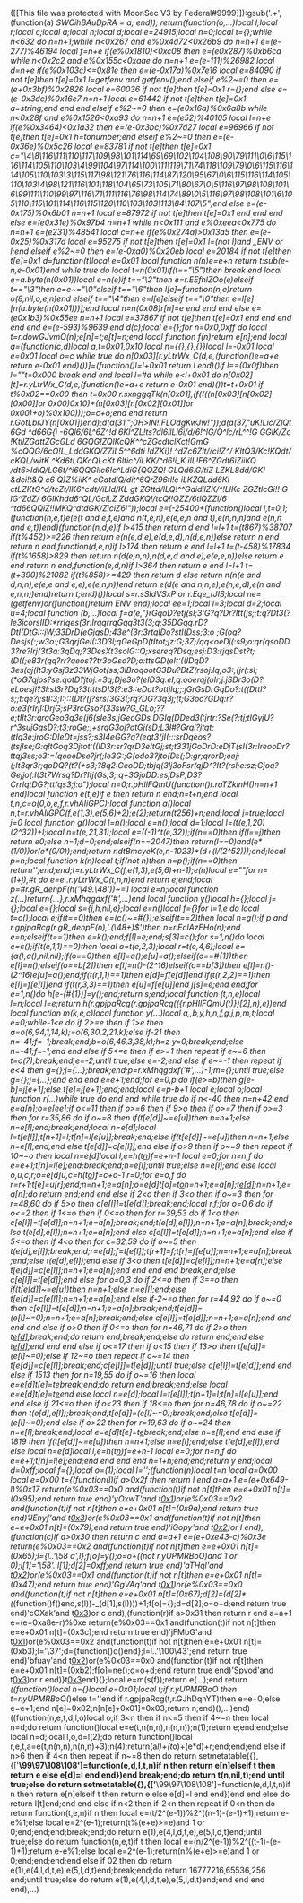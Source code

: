 ([[This file was protected with MoonSec V3 by Federal#9999]]):gsub('.+', (function(a) _SWCihBAuDpRA = a; end)); return(function(o,...)local l;local r;local c;local a;local h;local d;local e=24915;local n=0;local t={};while n<632 do n=n+1;while n<0x267 and e%0x4d72<0x26b9 do n=n+1 e=(e-277)%46194 local f=n+e if(e%0x1810)<0xc08 then e=(e*0x287)%0xb6ca while n<0x2c2 and e%0x155c<0xaae do n=n+1 e=(e-111)%26982 local d=n+e if(e%0x103c)<=0x81e then e=(e-0x17a)%0x7e16 local e=84090 if not t[e]then t[e]=0x1 l=getfenv and getfenv();end elseif e%2~=0 then e=(e+0x3bf)%0x2826 local e=60036 if not t[e]then t[e]=0x1 r={};end else e=(e-0x3dc)%0x16e7 n=n+1 local e=61442 if not t[e]then t[e]=0x1 a=string;end end end elseif e%2~=0 then e=(e*0x16a)%0x6a8b while n<0x28f and e%0x1526<0xa93 do n=n+1 e=(e*52)%40105 local l=n+e if(e%0x3464)<0x1a32 then e=(e-0x3bc)%0x7d27 local e=96966 if not t[e]then t[e]=0x1 h=tonumber;end elseif e%2~=0 then e=(e-0x36e)%0x5c26 local e=83781 if not t[e]then t[e]=0x1 c="\4\8\116\111\110\117\109\98\101\114\69\69\102\104\108\90\79\111\0\6\115\116\114\105\110\103\4\99\104\97\114\100\111\119\71\74\118\109\79\0\6\115\116\114\105\110\103\3\115\117\98\121\76\116\114\87\120\95\67\0\6\115\116\114\105\110\103\4\98\121\116\101\118\104\65\73\105\71\80\67\0\5\116\97\98\108\101\6\99\111\110\99\97\116\71\111\116\76\98\114\74\89\0\5\116\97\98\108\101\6\105\110\115\101\114\116\115\120\110\103\103\113\84\107\5";end else e=(e-0x175)%0x6b01 n=n+1 local e=87972 if not t[e]then t[e]=0x1 end end end else e=(e*0x31e)%0x97b4 n=n+1 while n<0x111 and e%0xeea<0x775 do n=n+1 e=(e*231)%48541 local c=n+e if(e%0x274a)>0x13a5 then e=(e-0x25)%0x317d local e=95275 if not t[e]then t[e]=0x1 l=(not l)and _ENV or l;end elseif e%2~=0 then e=(e-0xa0)%0x20eb local e=20184 if not t[e]then t[e]=0x1 d=function(t)local e=0x01 local function n(n)e=e+n return t:sub(e-n,e-0x01)end while true do local t=n(0x01)if(t=="\5")then break end local e=a.byte(n(0x01))local e=n(e)if t=="\2"then e=r.EEfhlZOo(e)elseif t=="\3"then e=e~="\0"elseif t=="\6"then l[e]=function(n,e)return o(8,nil,o,e,n)end elseif t=="\4"then e=l[e]elseif t=="\0"then e=l[e][n(a.byte(n(0x01)))];end local n=n(0x08)r[n]=e end end end else e=(e*0x1b3)%0x55ee n=n+1 local e=37867 if not t[e]then t[e]=0x1 end end end end end e=(e-593)%9639 end d(c);local e={};for n=0x0,0xff do local t=r.dowGJvmO(n);e[n]=t;e[t]=n;end local function f(n)return e[n];end local a=(function(c,d)local a,t=0x01,0x10 local n={{},{},{}}local l=-0x01 local e=0x01 local o=c while true do n[0x03][r.yLtrWx_C(d,e,(function()e=a+e return e-0x01 end)())]=(function()l=l+0x01 return l end)()if l==(0x0f)then l=""t=0x000 break end end local l=#d while e<l+0x01 do n[0x02][t]=r.yLtrWx_C(d,e,(function()e=a+e return e-0x01 end)())t=t+0x01 if t%0x02==0x00 then t=0x00 r.sxnggqTk(n[0x01],(f((((n[0x03][n[0x02][0x00]]or 0x00)*0x10)+(n[0x03][n[0x02][0x01]]or 0x00)+o)%0x100)));o=c+o;end end return r.GotLbrJY(n[0x01])end);d(a(31,";0H>lN!.FLOdgKwJw!"));d(a(37,"uK!Lic/ZlQt6Gd ^d66G{i -6Ql6/6L^6Z^!d 6Kl^ZL!ts?dl6llLl6i/d/6!^lG/Q^lc/rL^^!G GGlK/Zc !KtllZGdttZGcGLd 6GQG!ZQlKcQK^^cZGcdtclKct!GmG %cQQG/6cQ!L_LddGKQ/ZZiL5^^6dti !dZKi}! ^dZc6Zlt//ci!Z^/ KltQ3/Kc!KQdt/ cKQL/witK ^Kd6tLQKcQLcKt  6ltic^/iLKK/^d6!i_K ilL!F6^ZGdt6iZiiKQ /dt6>ldlQ/LG6t/^i6QQGl!c6!c^LdiG{QQZQ! GLQd6.G/tiZ LZKL8dd/GK! &dci!t&Q c6 Q)Z%iiK^ cGdtdlQ/dit^6QrZ96tl!c iLKZQLdd6Kl ctLZKtG^d/tcZt/lK6^cdt//iLld/KL gt ZGttd/lLQ!^^GdidilZK/^!LlKc ZGZtlcGi!!  G lG^ZdZ/ 6GlKhdd6^QL/GclLZ ZddGKQ!/tcQ!!QZZ/6tlQZZi/6 ^td66QQiZ!!MKQ^dtdGK/ZiciZ6l"));local e=(-25400+(function()local l,t=0,1;(function(n,e,t)e(e(t and e,t,e)and n(t,e,n),e(e,e,n and t),e(n,n,n)and e(n,n and e,t))end)(function(n,d,e)if l>415 then return d end l=l+1 t=(t*867)%38707 if(t%452)>=226 then return e(n(e,d,e),e(d,e,d),n(d,e,n))else return n end return n end,function(d,e,n)if l>174 then return e end l=l+1 t=(t-458)%17834 if(t%1658)>829 then return n(d(e,n,n),n(d,e,d and e),e(e,e,n))else return e end return n end,function(e,d,n)if l>364 then return e end l=l+1 t=(t+390)%21082 if(t%858)>=429 then return d else return n(n(e and d,n,n),e(e,e and e,e),e(e,n,n))end return e(d(e and n,n,e),e(n,e,d),e(n and e,n,n))end)return t;end)())local s=r.sSIdVSxP or r.Eqe_rJIS;local ne=(getfenv)or(function()return _ENV end);local ee=1;local l=3;local d=2;local u=4;local function _(b,...)local f=a(e,"}rGqoD?etj(sI;3:G?q?Dr?Itt(js;;t:q?Dt3(?Ie3jcorsIID:*rrIqes(3r:IrqqrrqGqq3t3(3;q;35DGqq.rD?DtI(DtGI::jW;33DrD(eGjqsD;43e^(3r:3rtqIDo?stI(Dss;3:o ;G(oq?Desjs(:;w3o:;G3qrjGeI(:3D3l;qGeGpD(tItot;jz:G;3Z;/qq<oeDj(:s9;o:qr(qsoDD3?re?Irj(3t3q:3qDq;?3DesXt3soIG::Q;xsereq?Dsq;esj:D3:rjqsDst?t;(D((;e83r(qq?rr?qeos??tr3oGso?D;o:ttsGD(eIt:((IDqD?3es(qj(It3:yGsj3z33WjGot(ss;3lBroqootG3Du?DtZ(rsoj:Iq;o3:,(jr(:sI;(*oG7qjos?se:qotD?jtoj:=3q;Dje3o?(eID3q:eI;q:ooerqj(oIr;j:jSDr3o(D?eLoesjI?3I:sI3r?Dq?3ttttsDI3(?:e3::eDot?ottjIq;;:jGrGsDrGqDo?:t((DttI?s;;t:qe?j;stI:3;I:;::(Dt?(j?srs(3G3(;rq?DG?3q3j;(t;G3oc?GDq:r?o:e3(rIrjI:DrjG_;sP3rcGso?(33sw?G_GLo;??e;tIIt3r:qrqGeo3q3e(j6(sIe3s;jGeoGDs DGIq(DDed3(:jrtr:?Se(?:tj;tIGyjU?r^3sujG*qsD?;t3;roGe;;+srqG3oj?otGj(sD;L3I#?GrqI?jtqt;(tIq3e:jroG:DIeDt=jss?;s3I4eGG?q?(eqt3(jI(;::srDqeos?(tsjIse;G:q!tGoq3Djtot:((ID3r:sr?qrD3eItGj;st;t331jGoDrD:eDjT(sI(3r:IreooDr?ttqj3ss;o3:=(qeoeDse?jr(;Ie3G:;G(odo3?jto(Ds(;D:gr;qrorD;eej;(;It3qr3r;qoDQ?(t?(+s3;?8q2:GeoDD;tbjq(3Ij3oFsr(qjD^?It?(rsI;e:sz;Gjoq?Gejjo(:I(3t7Wrsq?Dr?Itj(Gs;3;:q+3GjoDD:esjDsP;D3?CrrIqtDG?;tt(qs3;j:o");local n=0;r.pHIlFQmU(function()r.raTZkinH()n=n+1 end)local function e(t,e)if e then return n end;n=t+n;end local t,n,c=o(0,o,e,f,r.vhAIiGPC);local function a()local n,t=r.vhAIiGPC(f,e(1,3),e(5,6)+2);e(2);return(t*256)+n;end;local j=true;local j=0 local function g()local l=n();local e=n();local d=1;local l=(t(e,1,20)*(2^32))+l;local n=t(e,21,31);local e=((-1)^t(e,32));if(n==0)then if(l==j)then return e*0;else n=1;d=0;end;elseif(n==2047)then return(l==0)and(e*(1/0))or(e*(0/0));end;return r.dtBmcyeK(e,n-1023)*(d+(l/(2^52)));end;local p=n;local function k(n)local t;if(not n)then n=p();if(n==0)then return'';end;end;t=r.yLtrWx_C(f,e(1,3),e(5,6)+n-1);e(n)local e=""for n=(1+j),#t do e=e..r.yLtrWx_C(t,n,n)end return e;end;local p=#r.gR_denpF(h('\49.\48'))~=1 local e=n;local function z(...)return{...},r.xMhqgdxf('#',...)end local function y()local h={};local j={};local e={};local s={j,h,nil,e};local e=n()local f={}for l=1,e do local t=c();local e;if(t==0)then e=(c()~=#{});elseif(t==2)then local n=g();if p and r.gpjpaRcg(r.gR_denpF(n),'.(\48+)$')then n=r.EclAzEHo(n);end e=n;elseif(t==1)then e=k();end;f[l]=e;end;s[3]=c();for s=1,n()do local e=c();if(t(e,1,1)==0)then local o=t(e,2,3);local r=t(e,4,6);local e={a(),a(),nil,nil};if(o==0)then e[l]=a();e[u]=a();elseif(o==#{1})then e[l]=n();elseif(o==b[2])then e[l]=n()-(2^16)elseif(o==b[3])then e[l]=n()-(2^16)e[u]=a();end;if(t(r,1,1)==1)then e[d]=f[e[d]]end if(t(r,2,2)==1)then e[l]=f[e[l]]end if(t(r,3,3)==1)then e[u]=f[e[u]]end j[s]=e;end end;for e=1,n()do h[e-(#{1})]=y();end;return s;end;local function _(t,n,e)local l=n;local l=e;return h(r.gpjpaRcg(r.gpjpaRcg(({r.pHIlFQmU(t)})[2],n),e))end local function m(k,e,c)local function y(...)local a,_,b,y,h,n,f,g,j,p,m,t;local e=0;while-1<e do if 2>=e then if 1>e then a=o(6,94,1,14,k);_=o(6,30,2,21,k);else if-2<e then for t=15,82 do if e>1 then n=-41;f=-1;break;end;b=o(6,46,3,38,k);h=z y=0;break;end;else n=-41;f=-1;end end else if 5<=e then if e>=1 then repeat if e~=6 then t=o(7);break;end;e=-2;until true;else e=-2;end else if e~=-1 then repeat if e<4 then g={};j={...};break;end;p=r.xMhqgdxf('#',...)-1;m={};until true;else g={};j={...};end end end e=e+1;end;for e=0,p do if(e>=b)then g[e-b]=j[e+1];else t[e]=j[e+1];end;end;local e=p-b+1 local e;local o;local function r(...)while true do end end while true do if n<-40 then n=n+42 end e=a[n];o=e[ee];if o<=11 then if o>=6 then if 9>o then if o>=7 then if o>=3 then for r=35,86 do if o~=8 then if(t[e[d]]~=e[u])then n=n+1;else n=e[l];end;break;end;local n=e[d];local l=t[e[l]];t[n+1]=l;t[n]=l[e[u]];break;end;else if(t[e[d]]~=e[u])then n=n+1;else n=e[l];end;end else t[e[d]]=c[e[l]];end else if o>9 then if o~=9 then repeat if 10~=o then local n=e[d]local l,e=h(t[n](s(t,n+1,e[l])))f=e+n-1 local e=0;for n=n,f do e=e+1;t[n]=l[e];end;break;end;n=e[l];until true;else n=e[l];end else local o,u,c,r;o=e[d]u,c=h(t[o](s(t,o+1,e[l])))f=c+o-1 r=0;for e=o,f do r=r+1;t[e]=u[r];end;n=n+1;e=a[n];o=e[d]t[o]=t[o](s(t,o+1,f))n=n+1;e=a[n];t[e[d]]();n=n+1;e=a[n];do return end;end end else if 2<o then if 3<o then if o~=3 then for r=48,60 do if 5>o then c[e[l]]=t[e[d]];break;end;local r,f;for o=0,6 do if o<=2 then if 1<=o then if 0<=o then for r=39,53 do if 1<o then c[e[l]]=t[e[d]];n=n+1;e=a[n];break;end;t(e[d],e[l]);n=n+1;e=a[n];break;end;else t(e[d],e[l]);n=n+1;e=a[n];end else c[e[l]]=t[e[d]];n=n+1;e=a[n];end else if 5<=o then if 4<o then for c=32,59 do if o~=5 then t(e[d],e[l]);break;end;r=e[d];f=t[e[l]];t[r+1]=f;t[r]=f[e[u]];n=n+1;e=a[n];break;end;else t(e[d],e[l]);end else if 3<o then t[e[d]]=c[e[l]];n=n+1;e=a[n];else t[e[d]]=c[e[l]];n=n+1;e=a[n];end end end end break;end;else c[e[l]]=t[e[d]];end else for o=0,3 do if 2<=o then if 3==o then if(t[e[d]]~=e[u])then n=n+1;else n=e[l];end;else t[e[d]]=c[e[l]];n=n+1;e=a[n];end else if-2~=o then for r=44,92 do if o~=0 then c[e[l]]=t[e[d]];n=n+1;e=a[n];break;end;t[e[d]]=(e[l]~=0);n=n+1;e=a[n];break;end;else c[e[l]]=t[e[d]];n=n+1;e=a[n];end end end end else if o>0 then if 0<=o then for n=46,71 do if 2>o then t[e[d]]();break;end;do return end;break;end;else do return end;end else t[e[d]]();end end end else if o<=17 then if o<15 then if 13>o then t[e[d]]=(e[l]~=0);else if 12~=o then repeat if o~=14 then t[e[d]]=c[e[l]];break;end;c[e[l]]=t[e[d]];until true;else c[e[l]]=t[e[d]];end end else if 15<o then if o>13 then for n=19,55 do if o~=16 then local e=e[d]t[e]=t[e](s(t,e+1,f))break;end;do return end;break;end;else local e=e[d]t[e]=t[e](s(t,e+1,f))end else local n=e[d];local l=t[e[l]];t[n+1]=l;t[n]=l[e[u]];end end else if 21<=o then if o<23 then if 18<=o then for n=46,78 do if o~=22 then t(e[d],e[l]);break;end;t[e[d]]=(e[l]~=0);break;end;else t[e[d]]=(e[l]~=0);end else if o>22 then for r=19,63 do if o~=24 then n=e[l];break;end;local e=e[d]t[e]=t[e](s(t,e+1,f))break;end;else n=e[l];end end else if 18<o then if o>19 then if(t[e[d]]~=e[u])then n=n+1;else n=e[l];end;else t(e[d],e[l]);end else local n=e[d]local l,e=h(t[n](s(t,n+1,e[l])))f=e+n-1 local e=0;for n=n,f do e=e+1;t[n]=l[e];end;end end end end n=1+n;end;end;return y end;local d=0xff;local f={};local o=(1);local l='';(function(n)local t=n local a=0x00 local e=0x00 t={(function(l)if a>0x2f then return l end a=a+1 e=(e+0x649-l)%0x17 return(e%0x03==0x0 and(function(t)if not n[t]then e=e+0x01 n[t]=(0x95);end return true end)'yOxwT'and t[0x1](0xd6+l))or(e%0x03==0x2 and(function(t)if not n[t]then e=e+0x01 n[t]=(0x9a);end return true end)'JEnyf'and t[0x3](l+0x2b5))or(e%0x03==0x1 and(function(t)if not n[t]then e=e+0x01 n[t]=(0x79);end return true end)'iGopy'and t[0x2](l+0x1e7))or l end),(function(c)if a>0x30 then return c end a=a+1 e=(e+0xe43-c)%0x3e return(e%0x03==0x2 and(function(t)if not n[t]then e=e+0x01 n[t]=(0x65);l={l..'\58 a',l};f[o]=y();o=o+((not r.yUPMRBoO)and 1 or 0);l[1]='\58'..l[1];d[2]=0xff;end return true end)'aTHql'and t[0x2](0x289+c))or(e%0x03==0x1 and(function(t)if not n[t]then e=e+0x01 n[t]=(0x47);end return true end)'GgVAq'and t[0x1](c+0x1d1))or(e%0x03==0x0 and(function(t)if not n[t]then e=e+0x01 n[t]=(0x67);d[2]=(d[2]*(_(function()f()end,s(l))-_(d[1],s(l))))+1;f[o]={};d=d[2];o=o+d;end return true end)'cOXak'and t[0x3](c+0xd7))or c end),(function(r)if a>0x31 then return r end a=a+1 e=(e+0xa8e-r)%0xe return(e%0x03==0x1 and(function(t)if not n[t]then e=e+0x01 n[t]=(0x3c);end return true end)'jFMbG'and t[0x1](0x16d+r))or(e%0x03==0x2 and(function(t)if not n[t]then e=e+0x01 n[t]=(0xb3);l='\37';d={function()d()end};l=l..'\100\43';end return true end)'bfuay'and t[0x2](r+0x37e))or(e%0x03==0x0 and(function(t)if not n[t]then e=e+0x01 n[t]=(0xb2);f[o]=ne();o=o+d;end return true end)'Spvod'and t[0x3](r+0x116))or r end)}t[0x3](0x2600)end){};local e=m(s(f));return e(...);end return _((function()local n={}local e=0x01;local t;if r.yUPMRBoO then t=r.yUPMRBoO(_)else t=''end if r.gpjpaRcg(t,r.GJhDqnYT)then e=e+0;else e=e+1;end n[e]=0x02;n[n[e]+0x01]=0x03;return n;end)(),...)end)((function(n,e,t,d,l,o)local o;if 3<n then if n<=5 then if 4~=n then local n=d;do return function()local e=e(t,n(n,n),n(n,n));n(1);return e;end;end;else local n=d;local l,o,d=l(2);do return function()local r,e,t,a=e(t,n(n,n),n(n,n)+3);n(4);return(a*l)+(t*o)+(e*d)+r;end;end;end else if n>6 then if 4<n then repeat if n~=8 then do return setmetatable({},{['__\99\97\108\108']=function(e,d,l,t,n)if n then return e[n]elseif t then return e else e[d]=l end end})end break;end;do return t(n,nil,t);end until true;else do return setmetatable({},{['__\99\97\108\108']=function(e,d,l,t,n)if n then return e[n]elseif t then return e else e[d]=l end end})end end else do return l[t]end;end end else if n<2 then if-2<n then repeat if 0<n then do return function(t,e,n)if n then local e=(t/2^(e-1))%2^((n-1)-(e-1)+1);return e-e%1;else local e=2^(e-1);return(t%(e+e)>=e)and 1 or 0;end;end;end;break;end;do return e(1),e(4,l,d,t,e),e(5,l,d,t)end;until true;else do return function(n,e,t)if t then local e=(n/2^(e-1))%2^((t-1)-(e-1)+1);return e-e%1;else local e=2^(e-1);return(n%(e+e)>=e)and 1 or 0;end;end;end;end else if 0<n then repeat if n>2 then do return e(1),e(4,l,d,t,e),e(5,l,d,t)end;break;end;do return 16777216,65536,256 end;until true;else do return e(1),e(4,l,d,t,e),e(5,l,d,t)end;end end end end),...)
